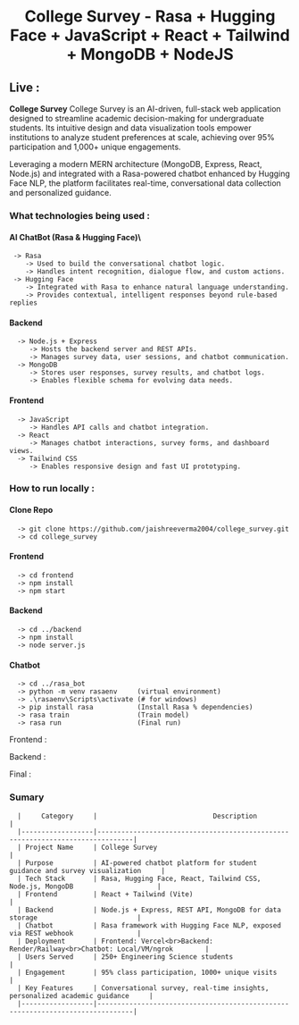 <h1 align="center">College Survey - Rasa + Hugging Face + JavaScript + React + Tailwind + MongoDB + NodeJS  </h1>

## Live : 


<p><strong>College Survey</strong> College Survey is an AI-driven, full-stack web application designed to streamline academic decision-making for undergraduate students. Its intuitive design and data visualization tools empower institutions to analyze student preferences at scale, achieving over 95% participation and 1,000+ unique engagements.</p>

<p>Leveraging a modern MERN architecture (MongoDB, Express, React, Node.js) and integrated with a Rasa-powered chatbot enhanced by Hugging Face NLP, the platform facilitates real-time, conversational data collection and personalized guidance.</p>

### What technologies being used :
#### AI ChatBot (Rasa & Hugging Face)\
     -> Rasa 
        -> Used to build the conversational chatbot logic.
        -> Handles intent recognition, dialogue flow, and custom actions.
     -> Hugging Face
        -> Integrated with Rasa to enhance natural language understanding.
        -> Provides contextual, intelligent responses beyond rule-based replies
#### Backend 
      -> Node.js + Express
         -> Hosts the backend server and REST APIs.
         -> Manages survey data, user sessions, and chatbot communication.
      -> MongoDB
         -> Stores user responses, survey results, and chatbot logs.
         -> Enables flexible schema for evolving data needs.
#### Frontend 
      -> JavaScript
         -> Handles API calls and chatbot integration.
      -> React
         -> Manages chatbot interactions, survey forms, and dashboard views.
      -> Tailwind CSS
         -> Enables responsive design and fast UI prototyping.
         
### How to run locally :
#### Clone Repo 
      -> git clone https://github.com/jaishreeverma2004/college_survey.git
      -> cd college_survey
#### Frontend 
      -> cd frontend
      -> npm install
      -> npm start
#### Backend 
      -> cd ../backend
      -> npm install
      -> node server.js
#### Chatbot 
      -> cd ../rasa_bot
      -> python -m venv rasaenv     (virtual environment)
      -> .\rasaenv\Scripts\activate (# for windows)
      -> pip install rasa           (Install Rasa % dependencies)
      -> rasa train                 (Train model)
      -> rasa run                   (Final run)

Frontend :

Backend  :

Final     : 

### Sumary 
      |     Category     |                             Description                                       |
      |------------------|-------------------------------------------------------------------------------|
      | Project Name     | College Survey                                                                |
      | Purpose          | AI-powered chatbot platform for student guidance and survey visualization     |
      | Tech Stack       | Rasa, Hugging Face, React, Tailwind CSS, Node.js, MongoDB                     |
      | Frontend         | React + Tailwind (Vite)                                                       |
      | Backend          | Node.js + Express, REST API, MongoDB for data storage                         |
      | Chatbot          | Rasa framework with Hugging Face NLP, exposed via REST webhook                |
      | Deployment       | Frontend: Vercel<br>Backend: Render/Railway<br>Chatbot: Local/VM/ngrok        |
      | Users Served     | 250+ Engineering Science students                                             |
      | Engagement       | 95% class participation, 1000+ unique visits                                  |
      | Key Features     | Conversational survey, real-time insights, personalized academic guidance     |
      |------------------|-------------------------------------------------------------------------------|












